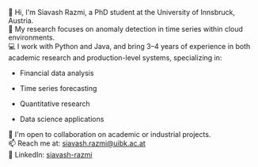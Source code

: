 👋 Hi, I'm Siavash Razmi, a PhD student at the University of Innsbruck, Austria.  
🔬 My research focuses on anomaly detection in time series within cloud environments.  
💻 I work with Python and Java, and bring 3–4 years of experience in both academic research and production-level systems, specializing in:  

- Financial data analysis

- Time series forecasting

- Quantitative research

- Data science applications

🤝 I'm open to collaboration on academic or industrial projects.  
📫 Reach me at: siavash.razmi@uibk.ac.at  
🔗 LinkedIn: <a href="https://www.linkedin.com/in/siavash-razmi/">siavash-razmi</a> 
